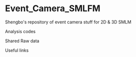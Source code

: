 # Event_Camera_SMLFM
Shengbo's repository of event camera stuff for 2D &amp; 3D SMLM

Analysis codes

Shared Raw data

Useful links
